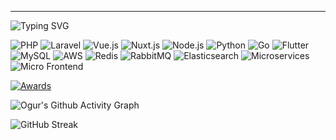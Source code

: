 <hr>

![Typing SVG](https://readme-typing-svg.herokuapp.com?size=30&width=800&lines=Welcome+to+Ogur's+GitHub+Profile!;Full-stack+Developer;PHP+|%26|+JavaScript+|%26|+NodeJS+|%26|+Python+|%26|+VueJS+|%26|+Go+|%26|+Flutter)

![PHP](https://img.shields.io/badge/PHP-777BB4?style=for-the-badge&logo=php&logoColor=white)
![Laravel](https://img.shields.io/badge/Laravel-FF2D20?style=for-the-badge&logo=laravel&logoColor=white)
![Vue.js](https://img.shields.io/badge/Vue.js-4FC08D?style=for-the-badge&logo=vue.js&logoColor=white)
![Nuxt.js](https://img.shields.io/badge/Nuxt.js-00C58E?style=for-the-badge&logo=nuxt.js&logoColor=white)
![Node.js](https://img.shields.io/badge/Node.js-339933?style=for-the-badge&logo=node.js&logoColor=white)
![Python](https://img.shields.io/badge/Python-3776AB?style=for-the-badge&logo=python&logoColor=white)
![Go](https://img.shields.io/badge/Go-00ADD8?style=for-the-badge&logo=go&logoColor=white)
![Flutter](https://img.shields.io/badge/Flutter-02569B?style=for-the-badge&logo=flutter&logoColor=white)
![MySQL](https://img.shields.io/badge/MySQL-4479A1?style=for-the-badge&logo=mysql&logoColor=white)
![AWS](https://img.shields.io/badge/AWS-232F3E?style=for-the-badge&logo=amazon-aws&logoColor=white)
![Redis](https://img.shields.io/badge/Redis-DC382D?style=for-the-badge&logo=redis&logoColor=white)
![RabbitMQ](https://img.shields.io/badge/RabbitMQ-FF6600?style=for-the-badge&logo=rabbitmq&logoColor=white)
![Elasticsearch](https://img.shields.io/badge/Elasticsearch-005571?style=for-the-badge&logo=elasticsearch&logoColor=white)
![Microservices](https://img.shields.io/badge/Microservices-323232?style=for-the-badge&logo=microservices&logoColor=white)
![Micro Frontend](https://img.shields.io/badge/Micro%20Frontend-323232?style=for-the-badge&logo=micro-frontend&logoColor=white)

[![Awards](https://github-profile-trophy.vercel.app/?username=uyanik13&theme=radical)](https://github.com/ryo-ma/github-profile-trophy)

![Ogur's Github Activity Graph](https://github-readme-activity-graph.cyclic.app/graph?username=uyanik13&bg_color=1A1B27&color=209CEE&line=22BBE0&point=FFFFFF&area=true&hide_border=true)

![GitHub Streak](https://github-readme-streak-stats.herokuapp.com/?user=uyanik13&theme=radical)

